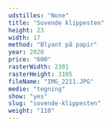 ```yaml
---
udstilles: "None"
title: "Sovende klippesten"
height: 23
width: 17
method: "Blyant på papir"
year: 2020
price: "600"
rasterWidth: 2301
rasterHeight: 3105
fileName: "IMG_2211.JPG"
medie: "tegning"
show: "yes"
slug: "sovende-klippesten"
weight: "110"
---
```

